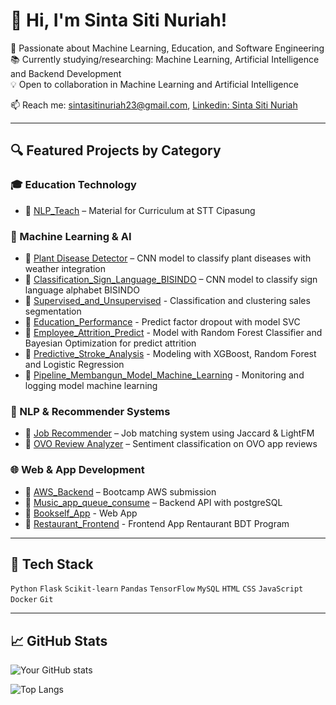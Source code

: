 # 👋 Hi, I'm Sinta Siti Nuriah!

🌱 Passionate about Machine Learning, Education, and Software Engineering  
📚 Currently studying/researching: Machine Learning, Artificial Intelligence and Backend Development  
💡 Open to collaboration in Machine Learning and Artificial Intelligence

📫 Reach me: sintasitinuriah23@gmail.com, [Linkedin: Sinta Siti Nuriah](inkedin.com/in/sintasitinuriah/)

---

## 🔍 Featured Projects by Category

### 🎓 Education Technology
- 🔸 [NLP_Teach](https://github.com/Sintasitinuriah/NLP-Sinta-Siti-Nuriah.git) – Material for Curriculum at STT Cipasung

### 🤖 Machine Learning & AI
- 🔹 [Plant Disease Detector](https://github.com/Sintasitinuriah/AgroVa-LAI25-SM060.git) – CNN model to classify plant diseases with weather integration
- 🔹 [Classification_Sign_Language_BISINDO](https://github.com/Sintasitinuriah/Klasifikasi_Gambar_BISINDO.git) – CNN model to classify sign language alphabet BISINDO
- 🔹 [Supervised_and_Unsupervised](https://github.com/Sintasitinuriah/MachineLearningPemula.git) - Classification and clustering sales segmentation
- 🔹 [Education_Performance](https://github.com/Sintasitinuriah/education-performance.git) - Predict factor dropout with model SVC 
- 🔹 [Employee_Attrition_Predict](https://github.com/Sintasitinuriah/HR-ManagmentAttrition.git) - Model with Random Forest Classifier and Bayesian Optimization for predict attrition 
- 🔹 [Predictive_Stroke_Analysis](https://github.com/Sintasitinuriah/PredictiveAnalysisStroke.git) - Modeling with XGBoost, Random Forest and Logistic Regression
- 🔹 [Pipeline_Membangun_Model_Machine_Learning](https://github.com/Sintasitinuriah/SMSML_Sinta.git) - Monitoring and logging model machine learning

### 🧠 NLP & Recommender Systems
- 🔹 [Job Recommender](https://github.com/Sintasitinuriah/JobRecommendation.git) – Job matching system using Jaccard & LightFM
- 🔹 [OVO Review Analyzer](https://github.com/Sintasitinuriah/PengembanganMachineLearning.git) – Sentiment classification on OVO app reviews

### 🌐 Web & App Development
- 🔸 [AWS_Backend](https://github.com/Sintasitinuriah/aws-backend.git) – Bootcamp AWS submission
- 🔸 [Music_app_queue_consume](https://github.com/Sintasitinuriah/music-app-queue-cosumer.git) – Backend API with postgreSQL
- 🔸 [Bookself_App](https://github.com/Sintasitinuriah/Bookshelf-Dicoding.git) - Web App
- 🔸 [Restaurant_Frontend](https://github.com/Sintasitinuriah/restaurant-lato-catalogue.git) - Frontend App Rentaurant BDT Program

---

## 🧰 Tech Stack
`Python` `Flask` `Scikit-learn` `Pandas` `TensorFlow` `MySQL` `HTML` `CSS` `JavaScript` `Docker` `Git`

---

## 📈 GitHub Stats

![Your GitHub stats](https://github-readme-stats.vercel.app/api?username=Sintasitinuriah&show_icons=true&theme=gruvbox_light)

![Top Langs](https://github-readme-stats.vercel.app/api/top-langs/?username=Sintasitinuriah&layout=compact&theme=gruvbox_light)
